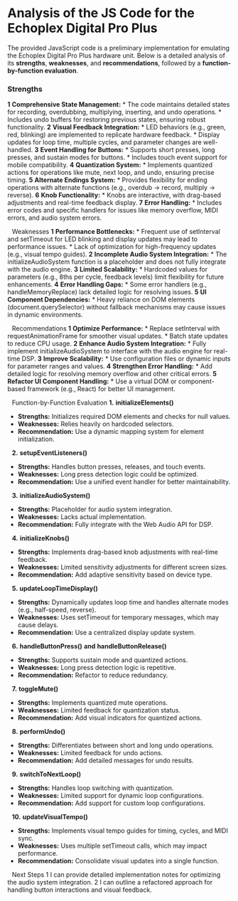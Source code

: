 # Analysis of the JS Code for the Echoplex Digital Pro Plus
The provided JavaScript code is a preliminary implementation for emulating the Echoplex Digital Pro Plus hardware unit. Below is a detailed analysis of its **strengths**, **weaknesses**, and **recommendations**, followed by a **function-by-function evaluation**.
### Strengths
**1** **Comprehensive State Management:**
	* The code maintains detailed states for recording, overdubbing, multiplying, inserting, and undo operations.
	* Includes undo buffers for restoring previous states, ensuring robust functionality.
**2** **Visual Feedback Integration:**
	* LED behaviors (e.g., green, red, blinking) are implemented to replicate hardware feedback.
	* Display updates for loop time, multiple cycles, and parameter changes are well-handled.
**3** **Event Handling for Buttons:**
	* Supports short presses, long presses, and sustain modes for buttons.
	* Includes touch event support for mobile compatibility.
**4** **Quantization System:**
	* Implements quantized actions for operations like mute, next loop, and undo, ensuring precise timing.
**5** **Alternate Endings System:**
	* Provides flexibility for ending operations with alternate functions (e.g., overdub → record, multiply → reverse).
**6** **Knob Functionality:**
	* Knobs are interactive, with drag-based adjustments and real-time feedback display.
**7** **Error Handling:**
	* Includes error codes and specific handlers for issues like memory overflow, MIDI errors, and audio system errors.

⠀Weaknesses
**1** **Performance Bottlenecks:**
	* Frequent use of setInterval and setTimeout for LED blinking and display updates may lead to performance issues.
	* Lack of optimization for high-frequency updates (e.g., visual tempo guides).
**2** **Incomplete Audio System Integration:** 
	* The initializeAudioSystem function is a placeholder and does not fully integrate with the audio engine.
**3** **Limited Scalability:**
	* Hardcoded values for parameters (e.g., 8ths per cycle, feedback levels) limit flexibility for future enhancements.
**4** **Error Handling Gaps:**
	* Some error handlers (e.g., handleMemoryReplace) lack detailed logic for resolving issues.
**5** **UI Component Dependencies:**
	* Heavy reliance on DOM elements (document.querySelector) without fallback mechanisms may cause issues in dynamic environments.

⠀Recommendations
**1** **Optimize Performance:**
	* Replace setInterval with requestAnimationFrame for smoother visual updates.
	* Batch state updates to reduce CPU usage.
**2** **Enhance Audio System Integration:**
	* Fully implement initializeAudioSystem to interface with the audio engine for real-time DSP.
**3** **Improve Scalability:**
	* Use configuration files or dynamic inputs for parameter ranges and values.
**4** **Strengthen Error Handling:**
	* Add detailed logic for resolving memory overflow and other critical errors.
**5** **Refactor UI Component Handling:**
	* Use a virtual DOM or component-based framework (e.g., React) for better UI management.

⠀Function-by-Function Evaluation
**1.** **initializeElements()**
* **Strengths:** Initializes required DOM elements and checks for null values.
* **Weaknesses:** Relies heavily on hardcoded selectors.
* **Recommendation:** Use a dynamic mapping system for element initialization.

⠀**2.** **setupEventListeners()**
* **Strengths:** Handles button presses, releases, and touch events.
* **Weaknesses:** Long press detection logic could be optimized.
* **Recommendation:** Use a unified event handler for better maintainability.

⠀**3.** **initializeAudioSystem()**
* **Strengths:** Placeholder for audio system integration.
* **Weaknesses:** Lacks actual implementation.
* **Recommendation:** Fully integrate with the Web Audio API for DSP.

⠀**4.** **initializeKnobs()**
* **Strengths:** Implements drag-based knob adjustments with real-time feedback.
* **Weaknesses:** Limited sensitivity adjustments for different screen sizes.
* **Recommendation:** Add adaptive sensitivity based on device type.

⠀**5.** **updateLoopTimeDisplay()**
* **Strengths:** Dynamically updates loop time and handles alternate modes (e.g., half-speed, reverse).
* **Weaknesses:** Uses setTimeout for temporary messages, which may cause delays.
* **Recommendation:** Use a centralized display update system.

⠀**6.** **handleButtonPress()** **and** **handleButtonRelease()**
* **Strengths:** Supports sustain mode and quantized actions.
* **Weaknesses:** Long press detection logic is repetitive.
* **Recommendation:** Refactor to reduce redundancy.

⠀**7.** **toggleMute()**
* **Strengths:** Implements quantized mute operations.
* **Weaknesses:** Limited feedback for quantization status.
* **Recommendation:** Add visual indicators for quantized actions.

⠀**8.** **performUndo()**
* **Strengths:** Differentiates between short and long undo operations.
* **Weaknesses:** Limited feedback for undo actions.
* **Recommendation:** Add detailed messages for undo results.

⠀**9.** **switchToNextLoop()**
* **Strengths:** Handles loop switching with quantization.
* **Weaknesses:** Limited support for dynamic loop configurations.
* **Recommendation:** Add support for custom loop configurations.

⠀**10.** **updateVisualTempo()**
* **Strengths:** Implements visual tempo guides for timing, cycles, and MIDI sync.
* **Weaknesses:** Uses multiple setTimeout calls, which may impact performance.
* **Recommendation:** Consolidate visual updates into a single function.

⠀Next Steps
1 I can provide detailed implementation notes for optimizing the audio system integration.
2 I can outline a refactored approach for handling button interactions and visual feedback.
